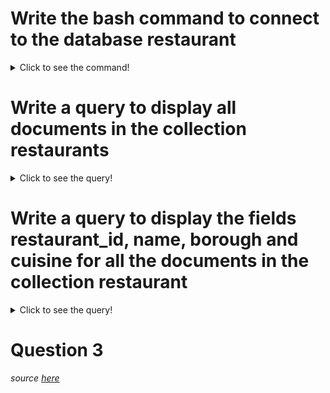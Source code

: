 # Write the bash command to connect to the database restaurant
<details>
  <summary>Click to see the command!</summary>
  
  `mongo restaurants`  
  or through Docker:
  `docker exec -ti learnmongodb mongo restaurants`
</details>

# Write a query to display all documents in the collection restaurants
<details>
  <summary>Click to see the query!</summary>
  
  `db.restaurants.find();`
</details>

# Write a query to display the fields restaurant_id, name, borough and cuisine for all the documents in the collection restaurant
<details>
  <summary>Click to see the query!</summary>
  
  `db.restaurants.find();`
</details>

# Question 3

*source [here](https://www.w3resource.com/mongodb-exercises)*
